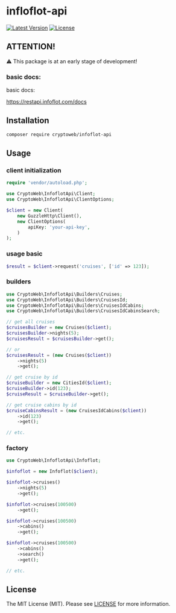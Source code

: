 # infloflot-api

[![Latest Version](https://img.shields.io/packagist/v/cryptoweb/infoflot-api)](https://packagist.org/packages/cryptoweb/infoflot-api)
[![License](https://img.shields.io/packagist/l/cryptoweb/infoflot-api)](https://packagist.org/packages/cryptoweb/infoflot-api)

## ATTENTION!

⚠️ This package is at an early stage of development!

### basic docs:

basic docs:

https://restapi.infoflot.com/docs

## Installation

```bash
composer require cryptoweb/infoflot-api
```

## Usage

### client initialization
```php
require 'vendor/autoload.php';

use CryptoWeb\InfoflotApi\Client;
use CryptoWeb\InfoflotApi\ClientOptions;

$client = new Client(
	new GuzzleHttp\Client(),
	new ClientOptions(
		apiKey: 'your-api-key',
	)
);
```

### usage basic
```php
$result = $client->request('cruises', ['id' => 123]);
```

### builders
```php
use CryptoWeb\InfoflotApi\Builders\Cruises;
use CryptoWeb\InfoflotApi\Builders\CruisesId;
use CryptoWeb\InfoflotApi\Builders\CruisesIdCabins;
use CryptoWeb\InfoflotApi\Builders\CruisesIdCabinsSearch;

// get all cruises
$cruisesBuilder = new Cruises($client);
$cruisesBuilder->nights(5);
$cruisesResult = $cruisesBuilder->get();

// or
$cruisesResult = (new Cruises($client))
	->nights(5)
	->get();

// get cruise by id
$cruiseBuilder = new CitiesId($client);
$cruiseBuilder->id(123);
$cruiseResult = $cruiseBuilder->get();

// get cruise cabins by id
$cruiseCabinsResult = (new CruisesIdCabins($client))
	->id(123)
	->get();

// etc.
```

### factory
```php
use CryptoWeb\InfoflotApi\Infoflot;

$infoflot = new Infoflot($client);

$infoflot->cruises()
	->nights(5)
	->get();

$infoflot->cruises(100500)
	->get();

$infoflot->cruises(100500)
	->cabins()
	->get();

$infoflot->cruises(100500)
	->cabins()
	->search()
	->get();

// etc.
```

## License

The MIT License (MIT). Please see [LICENSE](LICENSE) for more information.
